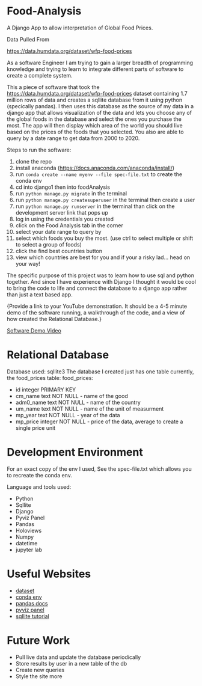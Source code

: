 # Food-Analysis
A Django App to allow interpretation of Global Food Prices.

Data Pulled From

https://data.humdata.org/dataset/wfp-food-prices

As a software Engineer I am trying to gain a larger breadth of programming knowledge and trying to learn to integrate different parts of software to create a complete system.

This a piece of software that took the https://data.humdata.org/dataset/wfp-food-prices dataset containing 1.7 million rows of data and creates a sqllite database from it using python (specically pandas). I then uses this database as the source of my data in a django app that allows visualization of the data and lets you choose any of the global foods in the database and select the ones you purchase the most. The app will then display which area of the world you should live based on the prices of the foods that you selected. You also are able to query by a date range to get data from 2000 to 2020.

Steps to run the software:
1. clone the repo
2. install anaconda (https://docs.anaconda.com/anaconda/install/)
3. run `conda create --name myenv --file spec-file.txt` to create the conda env
4. cd into django1 then into foodAnalysis
5. run `python manage.py migrate` in the terminal
6. run `python manage.py createsuperuser` in the terminal then create a user
7. run `python manage.py runserver` in the terminal than click on the development server link that pops up
8. log in using the credentials you created
9. click on the Food Analysis tab in the corner
10. select your date range to query by
11. select which foods you buy the most. (use ctrl to select multiple or shift to select a group of foods)
12. click the find best countries button
13. view which countries are best for you and if your a risky lad... head on your way!

The specific purpose of this project was to learn how to use sql and python together. And since I have experience with Django I thought it would be cool to bring the code to life and connect the database to a django app rather than just a text based app.

{Provide a link to your YouTube demonstration.  It should be a 4-5 minute demo of the software running, a walkthrough of the code, and a view of how created the Relational Database.}

[Software Demo Video](http://youtube.link.goes.here)

# Relational Database

Database used: sqllite3
The database I created just has one table currently, the food_prices table:
food_prices:
- id integer PRIMARY KEY
- cm_name text NOT NULL - name of the good
- adm0_name text NOT NULL - name of the country
- um_name text NOT NULL - name of the unit of measurment
- mp_year text NOT NULL - year of the data
- mp_price integer NOT NULL - price of the data, average to create a single price unit

# Development Environment

For an exact copy of the env I used, See the spec-file.txt which allows you to recreate the conda env.

Language and tools used:
- Python
- Sqllite
- Django
- Pyviz Panel
- Pandas
- Holoviews
- Numpy
- datetime
- jupyter lab

# Useful Websites

* [dataset](https://data.humdata.org/dataset/wfp-food-prices)
* [conda env](https://docs.conda.io/projects/conda/en/latest/user-guide/tasks/manage-environments.html)
* [pandas docs](https://pandas.pydata.org/pandas-docs/stable/reference/api/pandas.DataFrame.to_sql.html)
* [pyviz panel](https://panel.holoviz.org/)
* [sqllite tutorial](https://www.sqlitetutorial.net/sqlite-python/creating-database/)

# Future Work

* Pull live data and update the database periodically
* Store results by user in a new table of the db
* Create new queries
* Style the site more
